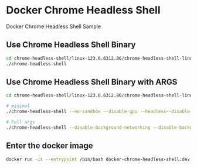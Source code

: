 # Docker Chrome Headless Shell

Docker Chrome Headless Shell Sample

## Use Chrome Headless Shell Binary

```sh
cd chrome-headless-shell/linux-123.0.6312.86/chrome-headless-shell-linux64
./chrome-headless-shell
```

## Use Chrome Headless Shell Binary with ARGS

```sh
cd chrome-headless-shell/linux-123.0.6312.86/chrome-headless-shell-linux64

# minimal
./chrome-headless-shell --no-sandbox --disable-gpu --headless--disable-dev-shm-usage

# Full args
./chrome-headless-shell --disable-background-networking --disable-background-timer-throttling --disable-backgrounding-occluded-windows --disable-renderer-backgrounding --disable-breakpad --disable-client-side-phishing-detection --disable-default-apps --disable-dev-shm-usage --disable-extensions --disable-gpu --disable-popup-blocking --disable-prompt-on-repost --disable-sync --disable-translate --headless --hide-scrollbars --ignore-certificate-errors --ignore-certificate-errors-spki-list --ignore-ssl-errors --metrics-recording-only --mute-audio --no-first-run --no-sandbox --remote-debugging-address=0.0.0.0 --remote-debugging-port=9222 --safebrowsing-disable-auto-update --user-data-dir=/home/chromium/

```

## Enter the docker image

```sh
docker run -it --entrypoint /bin/bash docker-chrome-headless-shell:dev
```
